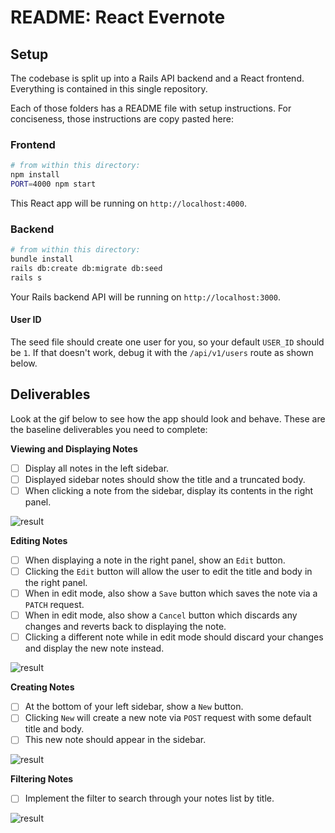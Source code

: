 README: React Evernote
======================


## Setup

The codebase is split up into a Rails API backend and a React frontend. Everything is contained in this single repository. 

Each of those folders has a README file with setup instructions. For conciseness, those instructions are copy pasted here:

### Frontend

```sh
# from within this directory:
npm install
PORT=4000 npm start
```

This React app will be running on `http://localhost:4000`.

### Backend

```sh
# from within this directory:
bundle install
rails db:create db:migrate db:seed
rails s
```

Your Rails backend API will be running on `http://localhost:3000`.

#### User ID

The seed file should create one user for you, so your default `USER_ID` should be `1`. If that doesn't work, debug it with the `/api/v1/users` route as shown below.

## Deliverables

Look at the gif below to see how the app should look and behave. These are the baseline deliverables you need to complete:

**Viewing and Displaying Notes**

- [ ] Display all notes in the left sidebar.
- [ ] Displayed sidebar notes should show the title and a truncated body.
- [ ] When clicking a note from the sidebar, display its contents in the right panel.

![result](react-evernote-display.gif)

**Editing Notes**

- [ ] When displaying a note in the right panel, show an `Edit` button.
- [ ] Clicking the `Edit` button will allow the user to edit the title and body in the right panel.
- [ ] When in edit mode, also show a `Save` button which saves the note via a `PATCH` request.
- [ ] When in edit mode, also show a `Cancel` button which discards any changes and reverts back to displaying the note.
- [ ] Clicking a different note while in edit mode should discard your changes and display the new note instead.

![result](react-evernote-edit.gif)

**Creating Notes**

- [ ] At the bottom of your left sidebar, show a `New` button.
- [ ] Clicking `New` will create a new note via `POST` request with some default title and body.
- [ ] This new note should appear in the sidebar.

![result](react-evernote-create.gif)

**Filtering Notes**

- [ ] Implement the filter to search through your notes list by title.

![result](react-evernote-filter.gif)

